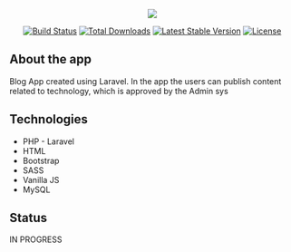 <p align="center"><img src="https://laravel.com/assets/img/components/logo-laravel.svg"></p>

<p align="center">
<a href="https://travis-ci.org/laravel/framework"><img src="https://travis-ci.org/laravel/framework.svg" alt="Build Status"></a>
<a href="https://packagist.org/packages/laravel/framework"><img src="https://poser.pugx.org/laravel/framework/d/total.svg" alt="Total Downloads"></a>
<a href="https://packagist.org/packages/laravel/framework"><img src="https://poser.pugx.org/laravel/framework/v/stable.svg" alt="Latest Stable Version"></a>
<a href="https://packagist.org/packages/laravel/framework"><img src="https://poser.pugx.org/laravel/framework/license.svg" alt="License"></a>
</p>

## About the app
<p>Blog App created using Laravel. In the app the users can publish content related to technology, which is approved by the Admin sys</p>


## Technologies
<ul>
  <li>PHP - Laravel</li>
  <li>HTML</li>
  <li>Bootstrap</li>
  <li>SASS</li>
  <li>Vanilla JS</li>
  <li>MySQL</li>
</ul>


## Status
<p>IN PROGRESS</p>
